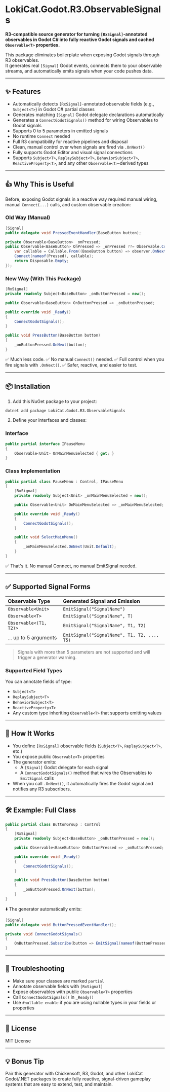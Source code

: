 ﻿# LokiCat.Godot.R3.ObservableSignals

**R3-compatible source generator for turning `[RxSignal]`-annotated observables in Godot C# into fully reactive Godot signals and cached `Observable<T>` properties.**

This package eliminates boilerplate when exposing Godot signals through R3 observables.  
It generates real `[Signal]` Godot events, connects them to your observable streams, and automatically emits signals when your code pushes data.

---

## ✨ Features

- Automatically detects `[RxSignal]`-annotated observable fields (e.g., `Subject<T>`) in Godot C# partial classes
- Generates matching `[Signal]` Godot delegate declarations automatically
- Generates a `ConnectGodotSignals()` method for wiring Observables to Godot signals
- Supports 0 to 5 parameters in emitted signals
- No runtime `Connect` needed
- Full R3 compatibility for reactive pipelines and disposal
- Clean, manual control over when signals are fired via `.OnNext()`
- Fully supports Godot Editor and visual signal connections
- Supports `Subject<T>`, `ReplaySubject<T>`, `BehaviorSubject<T>`, `ReactiveProperty<T>`, and any other `Observable<T>`-derived types

---

## 👍 Why This is Useful

Before, exposing Godot signals in a reactive way required manual wiring, manual `Connect(...)` calls, and custom observable creation:

### Old Way (Manual)

```csharp
[Signal]
public delegate void PressedEventHandler(BaseButton button);

private Observable<BaseButton> _onPressed;
public Observable<BaseButton> OnPressed => _onPressed ??= Observable.Create<BaseButton>(observer => {
    var callable = Callable.From((BaseButton button) => observer.OnNext(button));
    Connect(nameof(Pressed), callable);
    return Disposable.Empty;
});
```

### New Way (With This Package)

```csharp
[RxSignal]
private readonly Subject<BaseButton> _onButtonPressed = new();

public Observable<BaseButton> OnButtonPressed => _onButtonPressed;

public override void _Ready()
{
    ConnectGodotSignals();
}

public void PressButton(BaseButton button)
{
    _onButtonPressed.OnNext(button);
}
```

✅ Much less code.
✅ No manual `Connect()` needed.
✅ Full control when you fire signals with `.OnNext()`.
✅ Safer, reactive, and easier to test.

---

## 📦 Installation

1. Add this NuGet package to your project:

```sh
dotnet add package LokiCat.Godot.R3.ObservableSignals
```

2. Define your interfaces and classes:

### Interface

```csharp
public partial interface IPauseMenu
{
    Observable<Unit> OnMainMenuSelected { get; }
}
```

### Class Implementation

```csharp
public partial class PauseMenu : Control, IPauseMenu
{
    [RxSignal]
    private readonly Subject<Unit> _onMainMenuSelected = new();

    public Observable<Unit> OnMainMenuSelected => _onMainMenuSelected;

    public override void _Ready()
    {
        ConnectGodotSignals();
    }

    public void SelectMainMenu()
    {
        _onMainMenuSelected.OnNext(Unit.Default);
    }
}
```

✅ That's it. No manual Connect, no manual EmitSignal needed.

---

## ✅ Supported Signal Forms

| Observable Type                     | Generated Signal and Emission |
|:------------------------------------ |:-------------------------------|
| `Observable<Unit>`                  | `EmitSignal("SignalName")`     |
| `Observable<T>`                     | `EmitSignal("SignalName", T)`  |
| `Observable<(T1, T2)>`              | `EmitSignal("SignalName", T1, T2)` |
| ... up to 5 arguments               | `EmitSignal("SignalName", T1, T2, ..., T5)` |

> Signals with more than 5 parameters are not supported and will trigger a generator warning.

### Supported Field Types

You can annotate fields of type:
- `Subject<T>`
- `ReplaySubject<T>`
- `BehaviorSubject<T>`
- `ReactiveProperty<T>`
- Any custom type inheriting `Observable<T>` that supports emitting values

---

## 🧠 How It Works

- You define `[RxSignal]` observable fields (`Subject<T>`, `ReplaySubject<T>`, etc.)
- You expose public `Observable<T>` properties
- The generator emits:
  - A `[Signal]` Godot delegate for each signal
  - A `ConnectGodotSignals()` method that wires the Observables to `EmitSignal` calls
- When you call `.OnNext()`, it automatically fires the Godot signal and notifies any R3 subscribers.

---

## 🛠 Example: Full Class

```csharp
public partial class ButtonGroup : Control
{
    [RxSignal]
    private readonly Subject<BaseButton> _onButtonPressed = new();

    public Observable<BaseButton> OnButtonPressed => _onButtonPressed;

    public override void _Ready()
    {
        ConnectGodotSignals();
    }

    public void PressButton(BaseButton button)
    {
        _onButtonPressed.OnNext(button);
    }
}
```

⬇️ The generator automatically emits:

```csharp
[Signal]
public delegate void ButtonPressedEventHandler();

private void ConnectGodotSignals()
{
    OnButtonPressed.Subscribe(button => EmitSignal(nameof(ButtonPressed), button)).AddTo(this);
}
```

---

## 🧪 Troubleshooting

- Make sure your classes are marked `partial`
- Annotate observable fields with `[RxSignal]`
- Expose observables with public `Observable<T>` properties
- Call `ConnectGodotSignals()` in `_Ready()`
- Use `#nullable enable` if you are using nullable types in your fields or properties

---

## 📄 License

MIT License

---

## 💡 Bonus Tip

Pair this generator with Chickensoft, R3, Godot, and other LokiCat Godot/.NET packages to create fully reactive, signal-driven gameplay systems that are easy to extend, test, and maintain.

